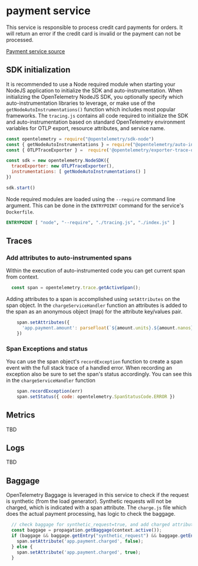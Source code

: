 # payment service

This service is responsible to process credit card payments for orders. It will
return an error if the credit card is invalid or the payment can not be
processed.

[Payment service source](../../src/paymentservice/)

## SDK initialization

It is recommended to use a Node required module when starting your NodeJS
application to initialize the SDK and auto-instrumentation. When initializing
the OpenTelemetry NodeJS SDK, you optionally specify which auto-instrumentation
libraries to leverage, or make use of the `getNodeAutoInstrumentations()`
function which includes most popular frameworks. The `tracing.js` contains all
code required to initialize the SDK and auto-instrumentation based on standard
OpenTelemetry environment variables for OTLP export, resource attributes, and
service name.

```javascript
const opentelemetry = require("@opentelemetry/sdk-node")
const { getNodeAutoInstrumentations } = require("@opentelemetry/auto-instrumentations-node")
const { OTLPTraceExporter } =  require('@opentelemetry/exporter-trace-otlp-grpc')

const sdk = new opentelemetry.NodeSDK({
  traceExporter: new OTLPTraceExporter(),
  instrumentations: [ getNodeAutoInstrumentations() ]
})

sdk.start()
```

Node required modules are loaded using the `--require` command line argument.
This can be done in the `ENTRYPOINT` command for the service's `Dockerfile`.

```dockerfile
ENTRYPOINT [ "node", "--require", "./tracing.js", "./index.js" ]
```

## Traces

### Add attributes to auto-instrumented spans

Within the execution of auto-instrumented code you can get current span from
context.

```javascript
  const span = opentelemetry.trace.getActiveSpan();
```

Adding attributes to a span is accomplished using `setAttributes` on the span
object. In the `chargeServiceHandler` function an attributes is added to
the span as an anonymous object (map) for the attribute key/values pair.

```javascript
    span.setAttributes({
      'app.payment.amount': parseFloat(`${amount.units}.${amount.nanos}`)
    })
```

### Span Exceptions and status

You can use the span object's `recordException` function to create a span event
with the full stack trace of a handled error. When recording an exception also
be sure to set the span's status accordingly. You can see this in the
`chargeServiceHandler` function

```javascript
    span.recordException(err)
    span.setStatus({ code: opentelemetry.SpanStatusCode.ERROR })
```

## Metrics

TBD

## Logs

TBD

## Baggage

OpenTelemetry Baggage is leveraged in this service to check if the request is
synthetic (from the load generator). Synthetic requests will not be charged,
which is indicated with a span attribute. The `charge.js` file which does the
actual payment processing, has logic to check the baggage.

```javascript
  // check baggage for synthetic_request=true, and add charged attribute accordingly
  const baggage = propagation.getBaggage(context.active());
  if (baggage && baggage.getEntry("synthetic_request") && baggage.getEntry("synthetic_request").value == "true") {
    span.setAttribute('app.payment.charged', false);
  } else {
    span.setAttribute('app.payment.charged', true);
  }
```
